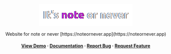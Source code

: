 <div align="center">

  <img src="https://github.com/niekh1234/note-or-never/raw/master/assets/logo.png" />
  
  <p>
    Website for note or never [https://noteornever.app](https://noteornever.app)
  </p>

<!-- Badges -->
  <!-- Todo insert -->

  <h4>
    <a href="https://noteornever.app/">View Demo</a>
  <span> · </span>
    <a href="https://noteornever.app/installation">Documentation</a>
  <span> · </span>
    <a href="https://github.com/niekh1234/note-or-never/issues/">Report Bug</a>
  <span> · </span>
    <a href="https://github.com/niekh1234/note-or-never/issues">Request Feature</a>
  </h4>
</div>

<br />
